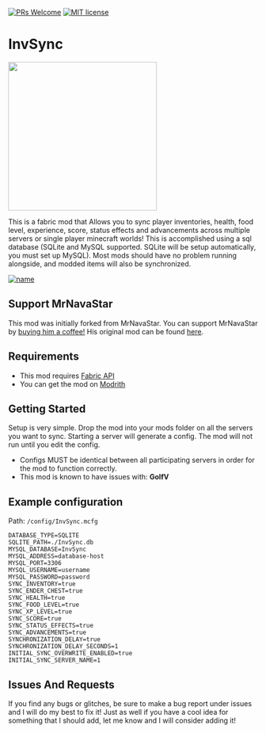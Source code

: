 [![PRs Welcome](https://img.shields.io/badge/PRs-welcome-brightgreen.svg?style=flat-square)](http://makeapullrequest.com)
[![MIT license](https://img.shields.io/badge/License-MIT-blue.svg)](https://lbesson.mit-license.org/)


# InvSync

<img src="https://github.com/michiruf/MCInvSync/blob/master/src/main/resources/assets/invsync/icon.png" width="300" height="300">

This is a fabric mod that Allows you to sync player inventories, health, food level, experience, score, status effects
and advancements across multiple servers or single player minecraft worlds! This is accomplished using a sql database
(SQLite and MySQL supported. SQLite will be setup automatically, you must set up MySQL). Most mods should have no
problem running alongside, and modded items will also be synchronized.

[![name](https://github.com/modrinth/art/blob/main/Branding/Badge/badge-dark__184x72.png?raw=true)](https://modrinth.com/mod/mr-invsync)


## Support MrNavaStar

This mod was initially forked from MrNavaStar.
You can support MrNavaStar by [buying him a coffee!](https://ko-fi.com/mrnavastar)
His original mod can be found [here](https://modrinth.com/mod/invsync).


## Requirements

* This mod requires [Fabric API](https://modrinth.com/mod/fabric-api)
* You can get the mod on [Modrith](https://modrinth.com/mod/mr-invsync)


## Getting Started

Setup is very simple. Drop the mod into your mods folder on all the servers you want to sync. Starting a server will
generate a config. The mod will not run until you edit the config.

* Configs MUST be identical between all participating servers in order for the mod to function correctly.
* This mod is known to have issues with: **GolfV**


## Example configuration

Path: `/config/InvSync.mcfg`

```properties
DATABASE_TYPE=SQLITE
SQLITE_PATH=./InvSync.db
MYSQL_DATABASE=InvSync
MYSQL_ADDRESS=database-host
MYSQL_PORT=3306
MYSQL_USERNAME=username
MYSQL_PASSWORD=password
SYNC_INVENTORY=true
SYNC_ENDER_CHEST=true
SYNC_HEALTH=true
SYNC_FOOD_LEVEL=true
SYNC_XP_LEVEL=true
SYNC_SCORE=true
SYNC_STATUS_EFFECTS=true
SYNC_ADVANCEMENTS=true
SYNCHRONIZATION_DELAY=true
SYNCHRONIZATION_DELAY_SECONDS=1
INITIAL_SYNC_OVERWRITE_ENABLED=true
INITIAL_SYNC_SERVER_NAME=1
```

## Issues And Requests

If you find any bugs or glitches, be sure to make a bug report under issues and I will do my best to fix it! Just as
well if you have a cool idea for something that I should add, let me know and I will consider adding it!
